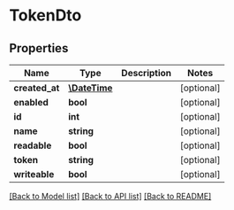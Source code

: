 # TokenDto

## Properties
Name | Type | Description | Notes
------------ | ------------- | ------------- | -------------
**created_at** | [**\DateTime**](\DateTime.md) |  | [optional] 
**enabled** | **bool** |  | [optional] 
**id** | **int** |  | [optional] 
**name** | **string** |  | [optional] 
**readable** | **bool** |  | [optional] 
**token** | **string** |  | [optional] 
**writeable** | **bool** |  | [optional] 

[[Back to Model list]](../../README.md#documentation-for-models) [[Back to API list]](../../README.md#documentation-for-api-endpoints) [[Back to README]](../../README.md)

